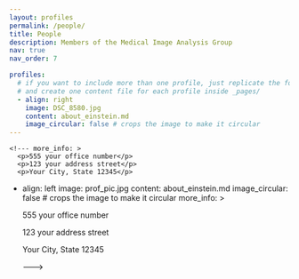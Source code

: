 ```yaml
---
layout: profiles
permalink: /people/
title: People
description: Members of the Medical Image Analysis Group
nav: true
nav_order: 7

profiles:
  # if you want to include more than one profile, just replicate the following block
  # and create one content file for each profile inside _pages/
  - align: right
    image: DSC_8580.jpg
    content: about_einstein.md
    image_circular: false # crops the image to make it circular
---
```

    <!--- more_info: >
      <p>555 your office number</p>
      <p>123 your address street</p>
      <p>Your City, State 12345</p>
- align: left
    image: prof_pic.jpg
    content: about_einstein.md
    image_circular: false # crops the image to make it circular
    more_info: >
      <p>555 your office number</p>
      <p>123 your address street</p>
      <p>Your City, State 12345</p>--->

